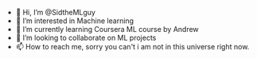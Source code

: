 - 👋 Hi, I’m @SidtheMLguy
- 👀 I’m interested in Machine learning 
- 🌱 I’m currently learning Coursera ML course by Andrew
- 💞️ I’m looking to collaborate on ML projects
- 📫 How to reach me, sorry you can't i am not in this universe right now.

<!---
SidtheMLguy/SidtheMLguy is a ✨ special ✨ repository because its `README.md` (this file) appears on your GitHub profile.
You can click the Preview link to take a look at your changes.
--->
